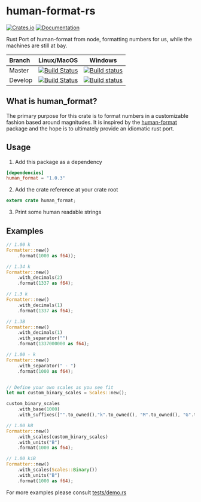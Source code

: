 # human-format-rs

[![Crates.io](https://img.shields.io/crates/v/human_format.svg)](https://crates.io/crates/human_format) [![Documentation](https://img.shields.io/badge/docs-rs-red.svg)](https://docs.rs/human_format)


Rust Port of human-format from node, formatting numbers for us, while the machines are still at bay.

| Branch | Linux/MacOS | Windows |
| :-- | :--: | :--: |
| Master  | [![Build Status](https://travis-ci.org/BobGneu/human-format-rs.svg?branch=master)](https://travis-ci.org/BobGneu/human-format-rs)  |  [![Build status](https://ci.appveyor.com/api/projects/status/jarar20r4wucmmec/branch/master?svg=true)](https://ci.appveyor.com/project/BobGneu/human-format-rs/branch/master) |
| Develop | [![Build Status](https://travis-ci.org/BobGneu/human-format-rs.svg?branch=develop)](https://travis-ci.org/BobGneu/human-format-rs) | [![Build status](https://ci.appveyor.com/api/projects/status/jarar20r4wucmmec/branch/develop?svg=true)](https://ci.appveyor.com/project/BobGneu/human-format-rs/branch/develop) |

## What is human_format?

The primary purpose for this crate is to format numbers in a customizable fashion based around magnitudes. It is inspired by the [human-format](https://www.npmjs.com/package/human-format) package and the hope is to ultimately provide an idiomatic rust port. 

## Usage

1. Add this package as a dependency

```toml
[dependencies]
human_format = "1.0.3"
```

2. Add the crate reference at your crate root

```rust
extern crate human_format;
```

3. Print some human readable strings

## Examples

```rust 
// 1.00 k
Formatter::new()
    .format(1000 as f64)); 

// 1.34 k
Formatter::new()
    .with_decimals(2)
    .format(1337 as f64);

// 1.3 k
Formatter::new()
    .with_decimals(1)
    .format(1337 as f64);

// 1.3B
Formatter::new()
    .with_decimals(1)
    .with_separator("")
    .format(1337000000 as f64);

// 1.00 - k
Formatter::new()
    .with_separator(" - ")
    .format(1000 as f64);


// Define your own scales as you see fit
let mut custom_binary_scales = Scales::new();

custom_binary_scales
    .with_base(1000)
    .with_suffixes(["".to_owned(),"k".to_owned(), "M".to_owned(), "G".to_owned(), "T".to_owned(), "P".to_owned(), "E".to_owned(), "Z".to_owned(), "Y".to_owned()].to_vec());

// 1.00 kB
Formatter::new()
    .with_scales(custom_binary_scales)
    .with_units("B")
    .format(1000 as f64);

// 1.00 kiB
Formatter::new()
    .with_scales(Scales::Binary())
    .with_units("B")
    .format(1000 as f64);
```

For more examples please consult [tests/demo.rs](https://github.com/BobGneu/human-format-rs/blob/master/tests/demo.rs)

